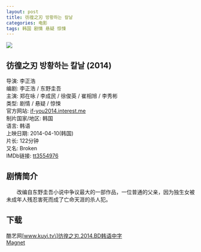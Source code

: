 ```yaml
---
layout: post
title: 彷徨之刃 방황하는 칼날
categories: 电影
tags: 韩国 剧情 悬疑 惊悚
---
```


[![](http://i12.tietuku.cn/7a622628600d7700t.jpg)](http://i12.tietuku.cn/7a622628600d7700.jpg)

## 彷徨之刃 방황하는 칼날 (2014)
导演: 李正浩  
编剧: 李正浩 / 东野圭吾  
主演: 郑在咏 / 李成民 / 徐俊英 / 崔相旭 / 李秀彬  
类型: 剧情 / 悬疑 / 惊悚  
官方网站: [if-you2014.interest.me](http://if-you2014.interest.me)  
制片国家/地区: 韩国  
语言: 韩语  
上映日期: 2014-04-10(韩国)  
片长: 122分钟  
又名: Broken  
IMDb链接: [tt3554976](http://www.imdb.com/title/tt3554976)

## 剧情简介
　　改编自东野圭吾小说中争议最大的一部作品，一位普通的父亲，因为独生女被未成年人残忍害死而成了亡命天涯的杀人犯。

## 下载
酷艺网\[www.kuyi.tv\]彷徨之刃.2014.BD韩语中字  
[Magnet](magnet:?xt=urn:btih:F37F400DBA72E7A20660D51F8038216F78133E6A)  
